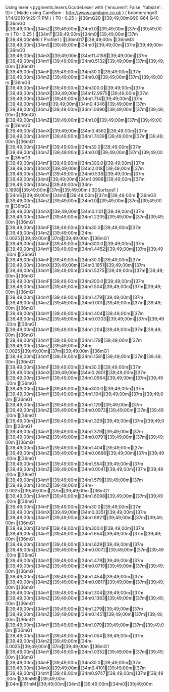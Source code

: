 Using lexer <pygments.lexers.GcodeLexer with {'ensurenl': False, 'tabsize': 0}>
( Made using CamBam - http://www.cambam.co.uk )
( boomerangv3 1/14/2010 9:29:11 PM )
( T0 : 0.25 )
[36mG20 [39;49;00mG90 G64 G40
[36mG0 [39;49;00m[34mZ[39;49;00m[34m1.0[39;49;00m[37m[39;49;00m
( T0 : 0.25 )
[34mT[39;49;00m[34m0[39;49;00m[37m [39;49;00mM6
( Profile1 )
[36mG17[39;49;00m
[36mM3 [39;49;00m[34mS[39;49;00m[34m0[39;49;00m[37m[39;49;00m
[36mG0 [39;49;00m[34mX[39;49;00m[34m11.4158[39;49;00m[37m [39;49;00m[34mY[39;49;00m[34m0.5132[39;49;00m[37m[39;49;00m
[36mG1 [39;49;00m[34mF[39;49;00m[34m30.0[39;49;00m[37m [39;49;00m[34mZ[39;49;00m[34m0.0[39;49;00m[37m[39;49;00m
[36mG3 [39;49;00m[34mF[39;49;00m[34m300.0[39;49;00m[37m [39;49;00m[34mX[39;49;00m[34m12.9975[39;49;00m[37m [39;49;00m[34mY[39;49;00m[34m1.714[39;49;00m[37m [39;49;00m[34mI[39;49;00m[34m0.4346[39;49;00m[37m [39;49;00m[34mJ[39;49;00m[34m1.0696[39;49;00m[37m[39;49;00m
[36mG0 [39;49;00m[34mZ[39;49;00m[34m1.0[39;49;00m[37m[39;49;00m
[36mG0 [39;49;00m[34mX[39;49;00m[34m0.4562[39;49;00m[37m [39;49;00m[34mY[39;49;00m[34m1.7439[39;49;00m[37m[39;49;00m
[36mG1 [39;49;00m[34mF[39;49;00m[34m30.0[39;49;00m[37m [39;49;00m[34mZ[39;49;00m[34m0.0[39;49;00m[37m[39;49;00m
[36mG3 [39;49;00m[34mF[39;49;00m[34m300.0[39;49;00m[37m [39;49;00m[34mX[39;49;00m[34m2.018[39;49;00m[37m [39;49;00m[34mY[39;49;00m[34m0.538[39;49;00m[37m [39;49;00m[34mI[39;49;00m[34m1.0998[39;49;00m[37m [39;49;00m[34mJ[39;49;00m[34m-0.1898[39;49;00m[37m[39;49;00m
( 3DSurface1 )
[34mS[39;49;00m[34m0[39;49;00m[37m[39;49;00m
[36mG0 [39;49;00m[34mZ[39;49;00m[34m1.0[39;49;00m[37m[39;49;00m
[36mG0 [39;49;00m[34mX[39;49;00m[34m0.1101[39;49;00m[37m [39;49;00m[34mY[39;49;00m[34m1.2205[39;49;00m[37m[39;49;00m
[36mG1 [39;49;00m[34mF[39;49;00m[34m30.0[39;49;00m[37m [39;49;00m[34mZ[39;49;00m[34m-0.0025[39;49;00m[37m[39;49;00m
[36mG1 [39;49;00m[34mF[39;49;00m[34m300.0[39;49;00m[37m [39;49;00m[34mY[39;49;00m[34m1.4452[39;49;00m[37m[39;49;00m
[36mG1 [39;49;00m[34mF[39;49;00m[34m30.0[39;49;00m[37m [39;49;00m[34mX[39;49;00m[34m0.1851[39;49;00m[37m [39;49;00m[34mY[39;49;00m[34m1.5275[39;49;00m[37m[39;49;00m
[36mG1 [39;49;00m[34mF[39;49;00m[34m300.0[39;49;00m[37m [39;49;00m[34mY[39;49;00m[34m1.504[39;49;00m[37m[39;49;00m
[36mG1 [39;49;00m[34mY[39;49;00m[34m1.479[39;49;00m[37m [39;49;00m[34mZ[39;49;00m[34m0.001[39;49;00m[37m[39;49;00m
[36mG1 [39;49;00m[34mY[39;49;00m[34m1.404[39;49;00m[37m [39;49;00m[34mZ[39;49;00m[34m0.0333[39;49;00m[37m[39;49;00m
[36mG1 [39;49;00m[34mY[39;49;00m[34m1.204[39;49;00m[37m[39;49;00m
[36mG1 [39;49;00m[34mY[39;49;00m[34m1.179[39;49;00m[37m [39;49;00m[34mZ[39;49;00m[34m-0.0025[39;49;00m[37m[39;49;00m
[36mG1 [39;49;00m[34mY[39;49;00m[34m1.1581[39;49;00m[37m[39;49;00m
[36mG1 [39;49;00m[34mF[39;49;00m[34m30.0[39;49;00m[37m [39;49;00m[34mX[39;49;00m[34m0.2601[39;49;00m[37m [39;49;00m[34mY[39;49;00m[34m1.0964[39;49;00m[37m[39;49;00m
[36mG1 [39;49;00m[34mF[39;49;00m[34m300.0[39;49;00m[37m [39;49;00m[34mY[39;49;00m[34m1.104[39;49;00m[37m[39;49;00m
[36mG1 [39;49;00m[34mY[39;49;00m[34m1.129[39;49;00m[37m [39;49;00m[34mZ[39;49;00m[34m0.0973[39;49;00m[37m[39;49;00m
[36mG1 [39;49;00m[34mY[39;49;00m[34m1.329[39;49;00m[37m[39;49;00m
[36mG1 [39;49;00m[34mY[39;49;00m[34m1.379[39;49;00m[37m [39;49;00m[34mZ[39;49;00m[34m0.0791[39;49;00m[37m[39;49;00m
[36mG1 [39;49;00m[34mY[39;49;00m[34m1.404[39;49;00m[37m [39;49;00m[34mZ[39;49;00m[34m0.0688[39;49;00m[37m[39;49;00m
[36mG1 [39;49;00m[34mY[39;49;00m[34m1.554[39;49;00m[37m [39;49;00m[34mZ[39;49;00m[34m0.0041[39;49;00m[37m[39;49;00m
[36mG1 [39;49;00m[34mY[39;49;00m[34m1.579[39;49;00m[37m [39;49;00m[34mZ[39;49;00m[34m-0.0025[39;49;00m[37m[39;49;00m
[36mG1 [39;49;00m[34mY[39;49;00m[34m1.6098[39;49;00m[37m[39;49;00m
[36mG1 [39;49;00m[34mF[39;49;00m[34m30.0[39;49;00m[37m [39;49;00m[34mX[39;49;00m[34m0.3351[39;49;00m[37m [39;49;00m[34mY[39;49;00m[34m1.6921[39;49;00m[37m[39;49;00m
[36mG1 [39;49;00m[34mF[39;49;00m[34m300.0[39;49;00m[37m [39;49;00m[34mY[39;49;00m[34m1.654[39;49;00m[37m[39;49;00m
[36mG1 [39;49;00m[34mY[39;49;00m[34m1.629[39;49;00m[37m [39;49;00m[34mZ[39;49;00m[34m0.0072[39;49;00m[37m[39;49;00m
[36mG1 [39;49;00m[34mY[39;49;00m[34m1.479[39;49;00m[37m [39;49;00m[34mZ[39;49;00m[34m0.0719[39;49;00m[37m[39;49;00m
[36mG1 [39;49;00m[34mY[39;49;00m[34m1.454[39;49;00m[37m [39;49;00m[34mZ[39;49;00m[34m0.0817[39;49;00m[37m[39;49;00m
[36mG1 [39;49;00m[34mY[39;49;00m[34m1.304[39;49;00m[37m [39;49;00m[34mZ[39;49;00m[34m0.1363[39;49;00m[37m[39;49;00m
[36mG1 [39;49;00m[34mY[39;49;00m[34m1.279[39;49;00m[37m [39;49;00m[34mZ[39;49;00m[34m0.1451[39;49;00m[37m[39;49;00m
[36mG1 [39;49;00m[34mY[39;49;00m[34m1.079[39;49;00m[37m[39;49;00m
[36mG1 [39;49;00m[34mY[39;49;00m[34m1.054[39;49;00m[37m [39;49;00m[34mZ[39;49;00m[34m-0.0025[39;49;00m[37m[39;49;00m
[36mG1 [39;49;00m[34mY[39;49;00m[34m1.0352[39;49;00m[37m[39;49;00m
[36mG1 [39;49;00m[34mF[39;49;00m[34m30.0[39;49;00m[37m [39;49;00m[34mX[39;49;00m[34m0.4101[39;49;00m[37m [39;49;00m[34mY[39;49;00m[34m0.9747[39;49;00m[37m[39;49;00m
[36mM5[39;49;00m
[04m[91mM[39;49;00m[34m3[39;49;00m[34m0[39;49;00m
